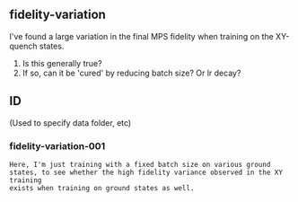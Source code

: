 ## fidelity-variation

I've found a large variation in the final MPS fidelity when training on the XY-quench states.

1. Is this generally true?
2. If so, can it be 'cured' by reducing batch size? Or lr decay?

## ID
(Used to specify data folder, etc)
### fidelity-variation-001
    Here, I'm just training with a fixed batch size on various ground states, to see whether the high fidelity variance observed in the XY training
    exists when training on ground states as well.